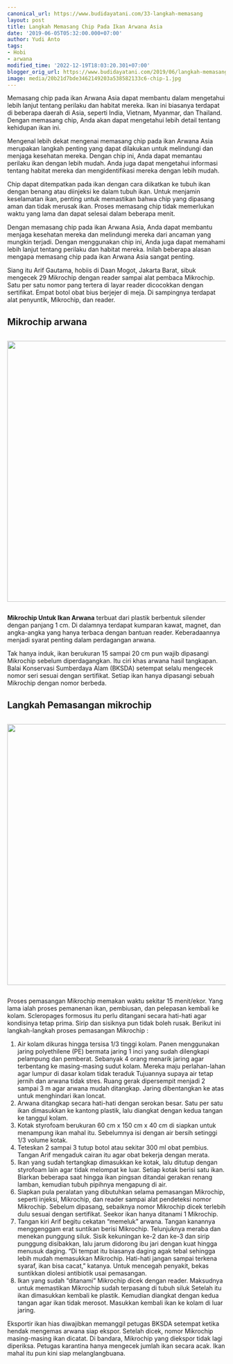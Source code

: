 ```yaml
---
canonical_url: https://www.budidayatani.com/33-langkah-memasang
layout: post
title: Langkah Memasang Chip Pada Ikan Arwana Asia
date: '2019-06-05T05:32:00.000+07:00'
author: Yudi Anto
tags:
- Hobi
- arwana
modified_time: '2022-12-19T18:03:20.301+07:00'
blogger_orig_url: https://www.budidayatani.com/2019/06/langkah-memasang-chip-pada-ikan-arwana.html
image: media/20b21d7bde3462149203a538582133c6-chip-1.jpg
---
```

<p>Memasang chip pada ikan Arwana Asia dapat membantu dalam mengetahui lebih lanjut tentang perilaku dan habitat mereka. Ikan ini biasanya terdapat di beberapa daerah di Asia, seperti India, Vietnam, Myanmar, dan Thailand. Dengan memasang chip, Anda akan dapat mengetahui lebih detail tentang kehidupan ikan ini.</p>
<p>Mengenal lebih dekat mengenai memasang chip pada ikan Arwana Asia merupakan langkah penting yang dapat dilakukan untuk melindungi dan menjaga kesehatan mereka. Dengan chip ini, Anda dapat memantau perilaku ikan dengan lebih mudah. Anda juga dapat mengetahui informasi tentang habitat mereka dan mengidentifikasi mereka dengan lebih mudah.</p>
<div style="clear: both; text-align: center; margin: 10px;">
<ins class="adsbygoogle"
     style="display:block"
     data-ad-client="ca-pub-1827136509737499"
     data-ad-slot="8123810405"
     data-ad-format="auto"
     data-full-width-responsive="true"></ins>
<script>
     (adsbygoogle = window.adsbygoogle || []).push({});
</script>
</div>
<p>Chip dapat ditempatkan pada ikan dengan cara diikatkan ke tubuh ikan dengan benang atau diinjeksi ke dalam tubuh ikan. Untuk menjamin keselamatan ikan, penting untuk memastikan bahwa chip yang dipasang aman dan tidak merusak ikan. Proses memasang chip tidak memerlukan waktu yang lama dan dapat selesai dalam beberapa menit.</p>
<p>Dengan memasang chip pada ikan Arwana Asia, Anda dapat membantu menjaga kesehatan mereka dan melindungi mereka dari ancaman yang mungkin terjadi. Dengan menggunakan chip ini, Anda juga dapat memahami lebih lanjut tentang perilaku dan habitat mereka. Inilah beberapa alasan mengapa memasang chip pada ikan Arwana Asia sangat penting.</p>
<p>Siang itu Arif Gautama, hobiis di Daan Mogot, Jakarta Barat, sibuk mengecek 29 Mikrochip dengan reader sampai alat pembaca Mikrochip. Satu per satu nomor pang tertera di layar reader dicocokkan dengan sertifikat. Empat botol obat bius berjejer di meja. Di sampingnya terdapat alat penyuntik, Mikrochip, dan reader.</p>
<div style="clear: both; text-align: center; margin: 10px;">
<ins class="adsbygoogle"
     style="display:block"
     data-ad-client="ca-pub-1827136509737499"
     data-ad-slot="8123810405"
     data-ad-format="auto"
     data-full-width-responsive="true"></ins>
<script>
     (adsbygoogle = window.adsbygoogle || []).push({});
</script>
</div>
<h2>Mikrochip arwana</h2>
<div class="separator" style="clear: both;"><a href="https://blogger.googleusercontent.com/img/b/R29vZ2xl/AVvXsEi7P0knB-KG1BudC6tW5PMWqU948C_GJ_EzVG9-BXdIqKnQ9hWZzfCm3lMr9nonXtVJRiVuPp3UkbUZwqzInE3GTnKXFnnP74iSg20Po5K7spg1-dxIbnIdf0xneDQIwQDviznL3Hs8MVz4nYtgTtRVxj1mWdZr3UW_5_JmTVfZbOZ56e3Bquw-cmNwNw/s1511/chip-1.jpg" style="display: block; padding: 1em 0; text-align: center; "><img alt="" border="0" width="600" data-original-height="850" data-original-width="1511" src="https://blogger.googleusercontent.com/img/b/R29vZ2xl/AVvXsEi7P0knB-KG1BudC6tW5PMWqU948C_GJ_EzVG9-BXdIqKnQ9hWZzfCm3lMr9nonXtVJRiVuPp3UkbUZwqzInE3GTnKXFnnP74iSg20Po5K7spg1-dxIbnIdf0xneDQIwQDviznL3Hs8MVz4nYtgTtRVxj1mWdZr3UW_5_JmTVfZbOZ56e3Bquw-cmNwNw/s600/chip-1.jpg"/></a></div>
<p><strong>Mikrochip Untuk Ikan Arwana</strong> terbuat dari plastik berbentuk silender dengan panjang 1 cm. Di dalamnya terdapat kumparan kawat, magnet, dan angka-angka yang hanya terbaca dengan bantuan reader. Keberadaannya menjadi syarat penting dalam perdagangan arwana.</p>
<p>Tak hanya induk, ikan berukuran 15 sampai 20 cm pun wajib dipasangi Mikrochip sebelum diperdagangkan. Itu ciri khas arwana hasil tangkapan. Balai Konservasi Sumberdaya Alam (BKSDA) setempat selalu mengecek nomor seri sesuai dengan sertifikat. Setiap ikan hanya dipasangi sebuah Mikrochip dengan nomor berbeda.</p>
<h2>Langkah Pemasangan mikrochip</h2>
<div class="separator" style="clear: both;"><a href="https://blogger.googleusercontent.com/img/b/R29vZ2xl/AVvXsEjWuxV7br4EuZwYWnZ1F-3yMomI6W6Si0X7ElQTs46slOmgZ619ooMJCwwIcCZGUvkrni0diMlme2qvaeaYrG1b0Dp6JepOGPE8mTmrFTs2vd1cviDOFeOoUJkBphqq3Vu_ZUvZ5KBPHsdAAxp4RootEe5n8DfM91SLgAulNGkXtPm8kzXgRBoNTWMxOQ/s800/ikan%20arwana_800x435.jpg" style="display: block; padding: 1em 0; text-align: center; "><img alt="" border="0" width="600" data-original-height="435" data-original-width="800" src="https://blogger.googleusercontent.com/img/b/R29vZ2xl/AVvXsEjWuxV7br4EuZwYWnZ1F-3yMomI6W6Si0X7ElQTs46slOmgZ619ooMJCwwIcCZGUvkrni0diMlme2qvaeaYrG1b0Dp6JepOGPE8mTmrFTs2vd1cviDOFeOoUJkBphqq3Vu_ZUvZ5KBPHsdAAxp4RootEe5n8DfM91SLgAulNGkXtPm8kzXgRBoNTWMxOQ/s600/ikan%20arwana_800x435.jpg"/></a></div>
<p>Proses pemasangan Mikrochip memakan waktu sekitar 15 menit/ekor. Yang lama ialah proses pemanenan ikan, pembiusan, dan pelepasan kembali ke kolam. Scleropages formosus itu perlu ditangani secara hati-hati agar kondisinya tetap prima. Sirip dan sisiknya pun tidak boleh rusak. Berikut ini langkah-langkah proses pemasangan Mikrochip :</p>
<div style="clear: both; text-align: center; margin: 10px;">
<ins class="adsbygoogle"
     style="display:block"
     data-ad-client="ca-pub-1827136509737499"
     data-ad-slot="7493502439"
     data-ad-format="auto"
     data-full-width-responsive="true"></ins>
<script>
     (adsbygoogle = window.adsbygoogle || []).push({});
</script>
</div>
<ol>
<li>Air kolam dikuras hingga tersisa 1/3 tinggi kolam. Panen menggunakan jaring polyethilene (PE) bermata jaring 1 inci yang sudah dilengkapi pelampung dan pemberat. Sebanyak 4 orang menarik jaring agar terbentang ke masing-masing sudut kolam. Mereka maju perlahan-lahan agar lumpur di dasar kolam tidak teraduk Tujuannya supaya air tetap jernih dan arwana tidak stres. Ruang gerak dipersempit menjadi 2 sampai 3 m agar arwana mudah ditangkap. Jaring dibentangkan ke atas untuk menghindari ikan loncat.</li>
<li>Arwana ditangkap secara hati-hati dengan serokan besar. Satu per satu ikan dimasukkan ke kantong plastik, lalu diangkat dengan kedua tangan ke tanggul kolam.</li>
<li>Kotak styrofoam berukuran 60 cm x 150 cm x 40 cm di siapkan untuk menampung ikan mahal itu. Sebelumnya isi dengan air bersih setinggi 1/3 volume kotak.</li>
<li>Teteskan 2 sampai 3 tutup botol atau sekitar 300 ml obat pembius. Tangan Arif mengaduk cairan itu agar obat bekerja dengan merata.</li>
<li>Ikan yang sudah tertangkap dimasukkan ke kotak, lalu ditutup dengan styrofoam lain agar tidak melompat ke luar. Setiap kotak berisi satu ikan. Biarkan beberapa saat hingga ikan pingsan ditandai gerakan renang lamban, kemudian tubuh pipihnya mengapung di air.</li>
<li>Siapkan pula peralatan yang dibutuhkan selama pemasangan Mikrochip, seperti injeksi, Mikrochip, dan reader sampai alat pendeteksi nomor Mikrochip. Sebelum dipasang, sebaiknya nomor Mikrochip dicek terlebih dulu sesuai dengan sertifikat. Seekor ikan hanya ditanami 1 Mikrochip.</li>
<li>Tangan kiri Arif begitu cekatan &ldquo;memeluk&rdquo; arwana. Tangan kanannya menggenggam erat suntikan berisi Mikrochip. Telunjuknya meraba dan menekan punggung siluk. Sisik kekuningan ke-2 dan ke-3 dan sirip punggung disibakkan, lalu jarum didorong ibu jari dengan kuat hingga menusuk daging. &ldquo;Di tempat itu biasanya daging agak tebal sehingga lebih mudah memasukkan Mikrochip. Hati-hati jangan sampai terkena syaraf, ikan bisa cacat,&rdquo; katanya. Untuk mencegah penyakit, bekas suntikkan diolesi antibiotik usai pemasangan.</li>
<li>Ikan yang sudah &ldquo;ditanami&rdquo; Mikrochip dicek dengan reader. Maksudnya untuk memastikan Mikrochip sudah terpasang di tubuh siluk Setelah itu ikan dimasukkan kembali ke plastik. Kemudian diangkat dengan kedua tangan agar ikan tidak merosot. Masukkan kembali ikan ke kolam di luar jaring.</li>
</ol>
<div style="clear: both; text-align: center; margin: 10px;">
<ins class="adsbygoogle"
     style="display:block"
     data-ad-client="ca-pub-1827136509737499"
     data-ad-slot="7493502439"
     data-ad-format="auto"
     data-full-width-responsive="true"></ins>
<script>
     (adsbygoogle = window.adsbygoogle || []).push({});
</script>
</div>
<p>Eksportir ikan hias diwajibkan memanggil petugas BKSDA setempat ketika hendak mengemas arwana siap ekspor. Setelah dicek, nomor Mikrochip masing-masing ikan dicatat. Di bandara, Mikrochip yang diekspor tidak lagi diperiksa. Petugas karantina hanya mengecek jumlah ikan secara acak. Ikan mahal itu pun kini siap melanglangbuana.</p>